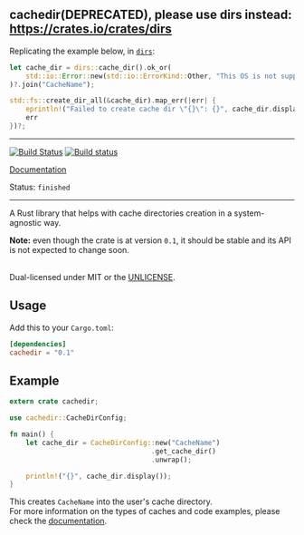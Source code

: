 cachedir(DEPRECATED), please use dirs instead: https://crates.io/crates/dirs
---
Replicating the example below, in [`dirs`](https://crates.io/crates/dirs):
```rust
let cache_dir = dirs::cache_dir().ok_or(
    std::io::Error::new(std::io::ErrorKind::Other, "This OS is not supported")
)?.join("CacheName");

std::fs::create_dir_all(&cache_dir).map_err(|err| {
    eprintln!("Failed to create cache dir \"{}\": {}", cache_dir.display(), err);
    err
})?;
``` 

---
[![Build Status](https://travis-ci.org/lilianmoraru/cachedir.svg?branch=master)](https://travis-ci.org/lilianmoraru/cachedir)
[![Build status](https://ci.appveyor.com/api/projects/status/ir02vrt2unxjjqax/branch/master?svg=true)](https://ci.appveyor.com/project/lilianmoraru/cachedir/branch/master)

[Documentation](https://docs.rs/cachedir)

Status: `finished`

---
A Rust library that helps with cache directories creation in a system-agnostic way.

**Note:** even though the crate is at version `0.1`, it should be stable
and its API is not expected to change soon.<br/><br/>

Dual-licensed under MIT or the [UNLICENSE](http://unlicense.org).

## Usage
Add this to your `Cargo.toml`:
```toml
[dependencies]
cachedir = "0.1"
```

## Example
```rust
extern crate cachedir;

use cachedir::CacheDirConfig;

fn main() {
    let cache_dir = CacheDirConfig::new("CacheName")
                                   .get_cache_dir()
                                   .unwrap();

    println!("{}", cache_dir.display());
}
```

This creates `CacheName` into the user's cache directory.<br/>
For more information on the types of caches and code examples, please check the [documentation](https://docs.rs/cachedir).
